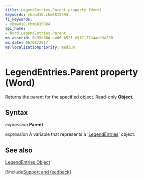 ```yaml
---
title: LegendEntries.Parent property (Word)
keywords: vbawd10.chm6815894
f1_keywords:
- vbawd10.chm6815894
api_name:
- Word.LegendEntries.Parent
ms.assetid: 0c35d00d-a4d6-b521-e9f7-27b4adc3a290
ms.date: 06/08/2017
ms.localizationpriority: medium
---
```



# LegendEntries.Parent property (Word)

Returns the parent for the specified object. Read-only **Object**.


## Syntax

_expression_.**Parent**

_expression_ A variable that represents a '[LegendEntries](Word.LegendEntries.md)' object.


## See also


[LegendEntries Object](Word.LegendEntries.md)

[!include[Support and feedback](~/includes/feedback-boilerplate.md)]